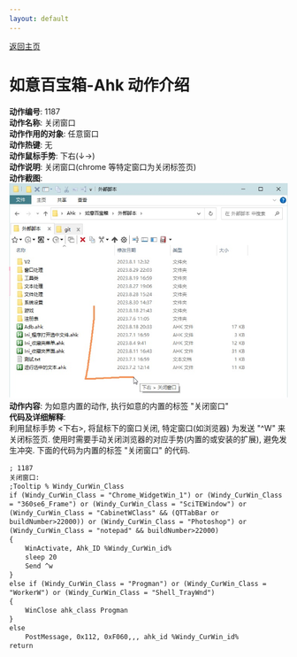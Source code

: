 ```yaml
---
layout: default
---
```

<link rel="stylesheet" href="../Actions/css/atom-one-light.min.css">
<script src="../Actions/js/highlight.min.js"></script>
<script>hljs.highlightAll();</script>

[返回主页](http://wyagd001.github.io/RuYi-Ahk)

# [](#header-2) 如意百宝箱-Ahk 动作介绍

**动作编号**: 1187  
**动作名称**: 关闭窗口  
**动作作用的对象**: 任意窗口  
**动作热键**: 无  
**动作鼠标手势**: 下右(↓→)  
**动作说明**: 关闭窗口(chrome 等特定窗口为关闭标签页)  
**动作截图**:  
  ![关闭窗口](img1/1187.jpg)  
**动作内容**: 为如意内置的动作, 执行如意的内置的标签 "关闭窗口"  
**代码及详细解释**:  
利用鼠标手势 <下右>, 将鼠标下的窗口关闭, 特定窗口(如浏览器) 为发送 "^W" 来关闭标签页. 使用时需要手动关闭浏览器的对应手势(内置的或安装的扩展), 避免发生冲突. 下面的代码为内置的标签 "关闭窗口" 的代码.  

```Autohotkey
; 1187
关闭窗口:
;Tooltip % Windy_CurWin_Class
if (Windy_CurWin_Class = "Chrome_WidgetWin_1") or (Windy_CurWin_Class = "360se6_Frame") or (Windy_CurWin_Class = "SciTEWindow") or (Windy_CurWin_Class = "CabinetWClass" && (QTTabBar or buildNumber>22000)) or (Windy_CurWin_Class = "Photoshop") or (Windy_CurWin_Class = "notepad" && buildNumber>22000)
{
	WinActivate, Ahk_ID %Windy_CurWin_id%
	sleep 20
	Send ^w
}
else if (Windy_CurWin_Class = "Progman") or (Windy_CurWin_Class = "WorkerW") or (Windy_CurWin_Class = "Shell_TrayWnd")
{
	WinClose ahk_class Progman
}
else
	PostMessage, 0x112, 0xF060,,, ahk_id %Windy_CurWin_id%
return
```